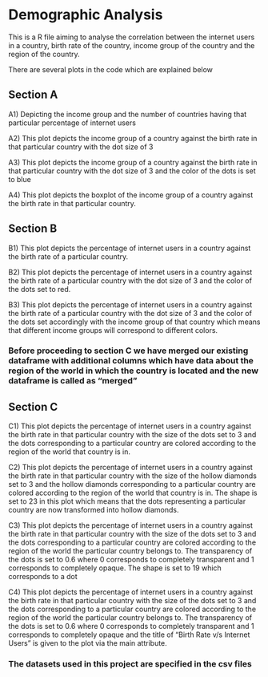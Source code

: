# Demographic Analysis 

This is a R file aiming to analyse the correlation between the internet users in a country, birth rate of the country, income group of the country and the region of the country.

There are several plots in the code which are explained below 

## Section A 
A1) Depicting the income group and the number of countries having that particular percentage of internet users 

A2) This plot depicts the income group of a country against the birth rate in that particular country with the dot size of 3

A3) This plot depicts the income group of a country against the birth rate in that particular country with the dot size of 3 and the color of the dots is set to blue 

A4) This plot depicts the boxplot of the income group of a country against the birth rate in that particular country.

## Section B
B1) This plot depicts the percentage of internet users in a country against the birth rate of a particular country. 

B2) This plot depicts the percentage of internet users in a country against the birth rate of a particular country with the dot size of 3 and the color of the dots set to red. 

B3) This plot depicts the percentage of internet users in a country against the birth rate of a particular country with the dot size of 3 and the color of the dots set accordingly with the income group of that country which means that different income groups will correspond to different colors. 

### Before proceeding to section C we have merged our existing dataframe with additional columns which have data about the region of the world in which the country is located and the new dataframe is called as “merged”

## Section C 
C1) This plot depicts the percentage of internet users in a country against the birth rate in that particular country with the size of the dots set to 3 and the dots corresponding to a particular country are colored according to the region of the world that country is in. 

C2) This plot depicts the percentage of internet users in a country against the birth rate in that particular country with the size of the hollow diamonds set to 3 and the hollow diamonds corresponding to a particular country are colored according to the region of the world that country is in. The shape is set to 23 in this plot which means that the dots representing a particular country are now transformed into hollow diamonds.

C3) This plot depicts the percentage of internet users in a country against the birth rate in that particular country with the size of the dots set to 3 and the dots corresponding to a particular country are colored according to the region of the world the particular country belongs to. The transparency of the dots is set to 0.6 where 0 corresponds to completely transparent and 1 corresponds to completely opaque. The shape is set to 19 which corresponds to a dot 

C4) This plot depicts the percentage of internet users in a country against the birth rate in that particular country with the size of the dots set to 3 and the dots corresponding to a particular country are colored according to the region of the world the particular country belongs to. The transparency of the dots is set to 0.6 where 0 corresponds to completely transparent and 1 corresponds to completely opaque and the title of “Birth Rate v/s Internet Users” is given to the plot via the main attribute. 

### The datasets used in this project are specified in the csv files

